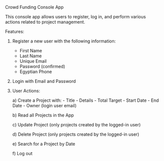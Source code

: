 
Crowd Funding Console App

This console app allows users to register, log in, and perform various actions related to project management.

Features:
1. Register a new user with the following information:
   - First Name
   - Last Name
   - Unique Email
   - Password (confirmed)
   - Egyptian Phone

2. Login with Email and Password

3. User Actions:



    a) Create a Project with:
        - Title
        - Details
        - Total Target
        - Start Date
        - End Date
        - Owner (login user email)

    b) Read all Projects in the App

    c) Update Project (only projects created by the logged-in user)

    d) Delete Project (only projects created by the logged-in user)

    e) Search for a Project by Date

    f) Log out
